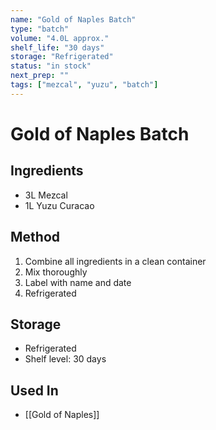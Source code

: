 ```yaml
---
name: "Gold of Naples Batch"
type: "batch"
volume: "4.0L approx."
shelf_life: "30 days"
storage: "Refrigerated"
status: "in stock"
next_prep: ""
tags: ["mezcal", "yuzu", "batch"]
---
```


# Gold of Naples Batch

## Ingredients
- 3L Mezcal
- 1L Yuzu Curacao

## Method
1. Combine all ingredients in a clean container
2. Mix thoroughly
3. Label with name and date
4. Refrigerated

## Storage
- Refrigerated
- Shelf level: 30 days

## Used In
- [[Gold of Naples]]